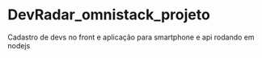 # DevRadar_omnistack_projeto
Cadastro de devs no front e aplicação para smartphone e api rodando em nodejs

